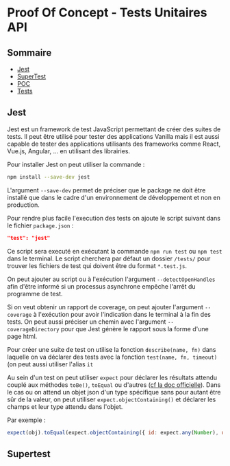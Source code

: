 # Proof Of Concept - Tests Unitaires API

## Sommaire

 - [Jest](#jest)
 - [SuperTest](#supertest)
 - [POC](#poc)
 - [Tests](#tests)

## Jest

Jest est un framework de test JavaScript permettant de créer des suites de tests. 
Il peut être utilisé pour tester des applications Vanilla mais il est aussi capable de tester des applications utilisants des frameworks comme React, Vue.js, Angular, ... en utilisant des librairies.

Pour installer Jest on peut utiliser la commande :

```bash
npm install --save-dev jest
```

L'argument `--save-dev` permet de préciser que le package ne doit être installé que dans le cadre d'un environnement de développement et non en production.

Pour rendre plus facile l'execution des tests on ajoute le script suivant dans le fichier `package.json` :

```json
"test": "jest"
```

Ce script sera executé en exécutant la commande `npm run test` ou `npm test` dans le terminal.
Le script cherchera par défaut un dossier `/tests/` pour trouver les fichiers de test qui doivent être du format `*.test.js`.

On peut ajouter au script ou à l'exécution l'argument `--detectOpenHandles` afin d'être informé si un processus asynchrone empêche l'arrêt du programme de test.

Si on veut obtenir un rapport de coverage, on peut ajouter l'argument `--coverage` à l'exécution pour avoir l'indication dans le terminal à la fin des tests. On peut aussi préciser un chemin avec l'argument `--coverageDirectory` pour que Jest génère le rapport sous la forme d'une page html.

Pour créer une suite de test on utilise la fonction `describe(name, fn)` dans laquelle on va déclarer des tests avec la fonction `test(name, fn, timeout)` (on peut aussi utiliser l'alias `it`

Au sein d'un test on peut utiliser `expect` pour déclarer les résultats attendu couplé aux méthodes `toBe()`, `toEqual` ou d'autres ([cf la doc officielle](https://jestjs.io/docs/api)).
Dans le cas ou on attend un objet json d'un type spécifique sans pour autant être sûr de la valeur, on peut utiliser `expect.objectContaining()` et déclarer les champs et leur type attendu dans l'objet.

Par exemple :
```js
expect(obj).toEqual(expect.objectContaining({ id: expect.any(Number), username: expect.any(String) }))
```

## Supertest


